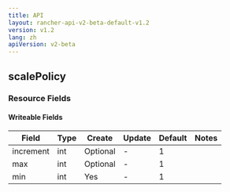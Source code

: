 ```yaml
---
title: API
layout: rancher-api-v2-beta-default-v1.2
version: v1.2
lang: zh
apiVersion: v2-beta
---
```


## scalePolicy



### Resource Fields

#### Writeable Fields

Field | Type | Create | Update | Default | Notes
---|---|---|---|---|---
increment | int | Optional | - | 1 | 
max | int | Optional | - | 1 | 
min | int | Yes | - | 1 | 



<br>
